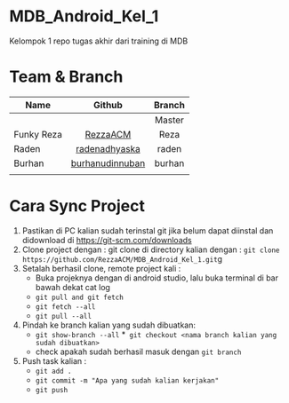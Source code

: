 # MDB_Android_Kel_1
Kelompok 1 repo tugas akhir dari training di MDB
# Team & Branch
| Name          | Github                                             | Branch        | 
| ------------- |:--------------------------------------------------:|:-------------:|
|               | 	                                                 | Master        |
| Funky Reza    | [RezzaACM](https://github.com/RezzaACM )           |   Reza        |
| Raden         | [radenadhyaska](https://github.com/radenadhyaksa)  |      raden         |
| Burhan        | [burhanudinnuban](https://github.com/burhanudinnuban)|         burhan      |
|               |                                                    |               |

# Cara Sync Project
1.  Pastikan di PC kalian sudah terinstal git jika belum dapat diinstal dan didownload di https://git-scm.com/downloads
2.  Clone project dengan : git clone di directory kalian dengan : `git clone https://github.com/RezzaACM/MDB_Android_Kel_1.git`g
3.  Setalah berhasil clone, remote project kali :
    * Buka projeknya dengan di android studio, lalu buka terminal di bar bawah dekat cat log
    * `git pull and git fetch`
    * `git fetch --all` 
    * `git pull --all`
4.  Pindah ke branch kalian yang sudah dibuatkan:
    * `git show-branch --all`
    *` git checkout <nama branch kalian yang sudah dibuatkan>`
    * check apakah sudah berhasil masuk dengan `git branch`
5.  Push task kalian :
    * `git add .`
    * `git commit -m "Apa yang sudah kalian kerjakan"`
    * `git push `